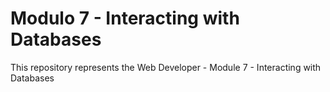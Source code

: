 # Modulo 7 - Interacting with Databases

This repository represents the Web Developer - Module 7 - Interacting with Databases
